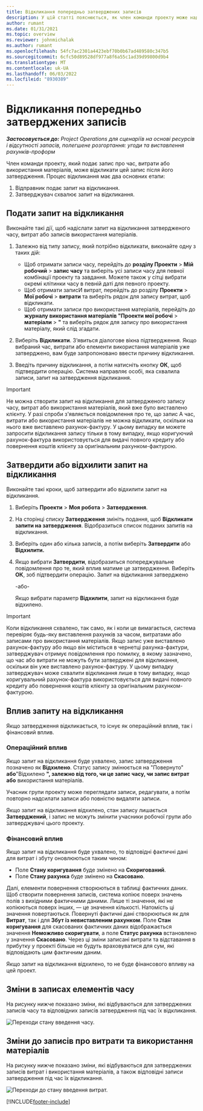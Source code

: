 ```yaml
---
title: Відкликання попередньо затверджених записів
description: У цій статті пояснюється, як член команди проекту може надіслати запит на відкликання раніше поданих і затверджених записів про час, витрати та використання матеріалів, а також про те, як керівник проекту може схвалити або відхилити запити на відкликання.
author: rumant
ms.date: 01/31/2021
ms.topic: overview
ms.reviewer: johnmichalak
ms.author: rumant
ms.openlocfilehash: 54fc7ac2301a4423ebf70b0b67ad489580c347b5
ms.sourcegitcommit: 6cfc50d89528df977a8f6a55c1ad39d99800d9b4
ms.translationtype: MT
ms.contentlocale: uk-UA
ms.lasthandoff: 06/03/2022
ms.locfileid: "8930389"
---
```

# <a name="recall-previously-approved-entries"></a>Відкликання попередньо затверджених записів

_**Застосовується до:** Project Operations для сценаріїв на основі ресурсів і відсутності запасів, полегшене розгортання: угоди та виставлення рахунків-проформ_

Член команди проекту, який подає запис про час, витрати або використання матеріалів, може відкликати цей запис після його затвердження. Процес відкликання має два основних етапи:

1. Відправник подає запит на відкликання.
2. Затверджувач схвалює запит на відкликання.

## <a name="request-a-recall"></a>Подати запит на відкликання

Виконайте такі дії, щоб надіслати запит на відкликання затвердженого часу, витрат або записів використання матеріалів.

1. Залежно від типу запису, який потрібно відкликати, виконайте одну з таких дій:

    - Щоб отримати записи часу, перейдіть до **розділу Проекти** \> **Мій робочий** \> **запис часу** та виберіть усі записи часу для певної комбінації проекту та завдання. Можете також у сітці вибрати окремі клітинки часу в певній даті для певного проекту.
    - Щоб отримати записИ витрат, перейдіть до розділу **Проекти** \> **Мої робочі** \> **витрати** та виберіть рядок для запису витрат, щоб відкликати.
    - Щоб отримати записи про використання матеріалів, перейдіть до **журналу використання матеріалів "Проекти мої робочі** \> **матеріали** \> **"** та виберіть рядок для запису про використання матеріалу, який слід згадати.

2. Виберіть **Відкликати**. З’явиться діалогове вікна підтвердження. Якщо вибраний час, витрати або елементи використання матеріалів уже затверджено, вам буде запропоновано ввести причину відкликання.
3. Введіть причину відкликання, а потім натисніть кнопку **ОК**, щоб підтвердити операцію. Система направляє особі, яка схвалила записи, запит на затвердження відкликання.

> [!IMPORTANT]
> Не можна створити запит на відкликання для затвердженого запису часу, витрат або використання матеріалів, який вже було виставлено клієнту. У разі спроби з'являється повідомлення про те, що запис А час, витрати або використання матеріалів не можна відкликати, оскільки на нього вже виставлено рахунок-фактуру. У цьому випадку ви можете запросити відкликання запису тільки в тому випадку, якщо коригуючий рахунок-фактура використовується для видачі повного кредиту або повернення коштів клієнту за оригінальним рахунком-фактурою.

## <a name="approve-or-reject-a-recall-request"></a>Затвердити або відхилити запит на відкликання

Виконайте такі кроки, щоб затвердити або відхилити запит на відкликання.

1. Виберіть **Проекти** \> **Моя робота** \> **Затвердження**. 
2. На сторінці списку **Затвердження** змініть подання, щоб **Відкликати запити на затвердження**. Відобразиться список поданих запитів на відкликання.
3. Виберіть один або кілька записів, а потім виберіть **Затвердити** або **Відхилити.**
4. Якщо вибрати **Затвердити**, відобразиться попереджувальне повідомлення про те, який вплив матиме це затвердження. Виберіть **ОК**, зоб підтвердити операцію. Запит на відкликання затверджено

    -або-

    Якщо вибрати параметр **Відхилити**, запит на відкликання буде відхилено.

> [!IMPORTANT]
> Коли відкликання схвалено, так само, як і коли це вимагається, система перевіряє будь-яку виставлення рахунків за часом, витратами або записами про використання матеріалів. Якщо запис уже виставлено рахунок-фактуру або якщо він міститься в чернетці рахунка-фактури, затверджувач отримує повідомлення про помилку, в якому зазначено, що час або витрати не можуть бути затверджені для відкликання, оскільки він уже виставлено рахунок-фактуру. У цьому випадку затверджувач може схвалити відкликання лише в тому випадку, якщо коригувальний рахунок-фактура використовується для видачі повного кредиту або повернення коштів клієнту за оригінальним рахунком-фактурою.

## <a name="impact-of-a-recall-request"></a>Вплив запиту на відкликання

Якщо затвердження відкликається, то існує як операційний вплив, так і фінансовий вплив.

### <a name="operational-impact"></a>Операційний вплив

Якщо запит на відкликання буде ухвалено, запис затвердження позначено як **Відхилено**. Статус запису змінюється на "Повернуто" **або**"Відхилено **", залежно від того, чи це запис часу, чи запис витрат або** використання матеріалів.

Учасник групи проекту може переглядати записи, редагувати, а потім повторно надсилати записи або повністю видаляти записи.

Якщо запит на відкликання відхилено, стан запису лишається **Затверджений**, і запис не можуть змінити учасники робочої групи або затверджувачі цього проекту.

### <a name="financial-impact"></a>Фінансовий вплив

Якщо запит на відкликання буде ухвалено, то відповідні фактичні дані для витрат і збуту оновлюються таким чином:

- Поле **Стану коригування** буде змінено на **Скоригований**.
- Поле **Стану рахунка** буде змінено на **Скасовано**.

Далі, елементи повернення створюються в таблиці фактичних даних. Щоб створити повернення записів, система копіює поверх значень полів з вихідними фактичними даними. Лише ті значення, які не копіюються поверх інших, — це значення кількості. Натомість ці значення повертаються. Повернуті фактичні дані створюються як для **Витрат**, так і для **Збут із невиставленим рахунком**. Поле **Стан коригування** для скасованих фактичних даних відображається значення **Неможливо скоригувати**, а поле **Статус рахунка** встановлено у значення **Скасовано**. Через ці зміни записані витрати та відставання в прибутку у проекті більше не будуть враховуватися для сум, які відповідають цим фактичним даним.

Якщо запит на відкликання відхилено, то не буде фінансового впливу на цей проект.

## <a name="changes-to-time-entry-records"></a>Зміни в записах елементів часу

На рисунку нижче показано зміни, які відбуваються для затверджених записів часу та відповідних записів затвердження під час їх відкликання.

![Переходи стану введення часу.](media/TimeEntryStateTransitions.png)

## <a name="changes-to-expense-and-material-usage-entry-records"></a>Зміни до записів про витрати та використання матеріалів

На рисунку нижче показано зміни, які відбуваються для затверджених записів витрат і використання матеріалів, а також відповідні записи затвердження під час їх відкликання.

![Переходи до стану введення витрат.](media/ExpenseEntryStateTransitions.png)

[!INCLUDE[footer-include](../includes/footer-banner.md)]
